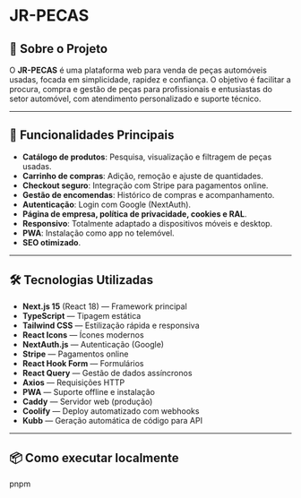 # JR-PECAS

## 🚗 Sobre o Projeto

O **JR-PECAS** é uma plataforma web para venda de peças automóveis usadas, focada em simplicidade, rapidez e confiança. O objetivo é facilitar a procura, compra e gestão de peças para profissionais e entusiastas do setor automóvel, com atendimento personalizado e suporte técnico.

---

## 🎯 Funcionalidades Principais

- **Catálogo de produtos**: Pesquisa, visualização e filtragem de peças usadas.
- **Carrinho de compras**: Adição, remoção e ajuste de quantidades.
- **Checkout seguro**: Integração com Stripe para pagamentos online.
- **Gestão de encomendas**: Histórico de compras e acompanhamento.
- **Autenticação**: Login com Google (NextAuth).
- **Página de empresa, política de privacidade, cookies e RAL**.
- **Responsivo**: Totalmente adaptado a dispositivos móveis e desktop.
- **PWA**: Instalação como app no telemóvel.
- **SEO otimizado**.

---

## 🛠️ Tecnologias Utilizadas

- **Next.js 15** (React 18) — Framework principal
- **TypeScript** — Tipagem estática
- **Tailwind CSS** — Estilização rápida e responsiva
- **React Icons** — Ícones modernos
- **NextAuth.js** — Autenticação (Google)
- **Stripe** — Pagamentos online
- **React Hook Form** — Formulários
- **React Query** — Gestão de dados assíncronos
- **Axios** — Requisições HTTP
- **PWA** — Suporte offline e instalação
- **Caddy** — Servidor web (produção)
- **Coolify** — Deploy automatizado com webhooks
- **Kubb** — Geração automática de código para API

---

## 📦 Como executar localmente

pnpm
